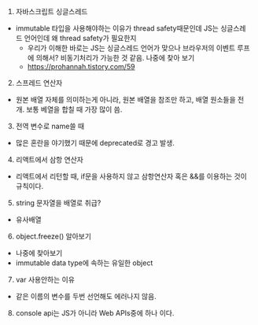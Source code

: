 1. 자바스크립트 싱글스레드

- immutable 타입을 사용해야하는 이유가 thread safety때문인데 JS는 싱글스레드 언어인데 왜 thread safety가 필요한지
  - 우리가 이해한 바로는 JS는 싱글스레드 언어가 맞으나 브라우저의 이벤트 루프에 의해서? 비동기처리가 가능한 것 같음. 나중에 찾아 보기
  - https://prohannah.tistory.com/59

2. 스프레드 연산자

- 원본 배열 자체를 의미하는게 아니라, 원본 배열을 참조만 하고, 배열 원소들을 전개. 보통 베열을 합칠 때 가장 많이 씀.

3. 전역 변수로 name쓸 때

- 많은 혼란을 야기했기 때문에 deprecated로 경고 발생.

4. 리액트에서 삼항 연산자

- 리액트에서 리턴할 때, if문을 사용하지 않고 삼항연산자 혹은 &&를 이용하는 것이 규칙이다.

5. string 문자열을 배열로 취급?

- 유사배열

6. object.freeze() 알아보기

- 나중에 찾아보기
- immutable data type에 속하는 유일한 object

7. var 사용안하는 이유

- 같은 이름의 변수를 두번 선언해도 에러나지 않음.

8. console api는 JS가 아니라 Web APIs중에 하나 이다.
